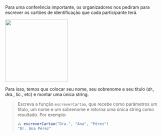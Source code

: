 Para uma conferência importante, os organizadores nos pediram para escrever os cartões de identificação que cada participante terá.

<img width = "200px" src = "https://raw.githubusercontent.com/mumuki/mumuki-guia-javascript-practica-funciones-y-tipos-de-datos/master/assets/name_badge.png"> </img>

Para isso, temos que colocar seu nome, seu sobrenome e seu título (_dr._, _dra._, _lic._, etc) e montar uma única string.

> Escreva a função `escreverCartao`, que recebe como parâmetros um título, um nome e um sobrenome e retorna uma única string como resultado. Por exemplo:
>
> ```javascript
> ム escreverCartao("Dra.", "Ana", "Pérez")
> "Dr. Ana Pérez"
> ```
